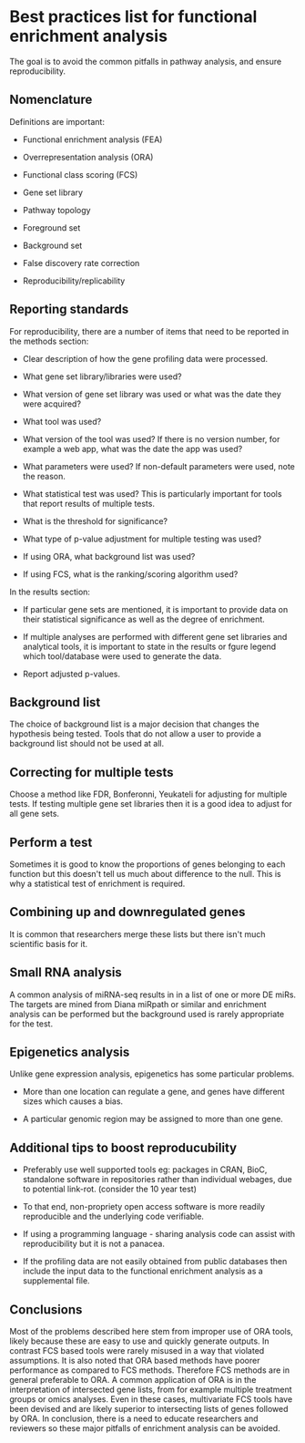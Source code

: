 # Best practices list for functional enrichment analysis

The goal is to avoid the common pitfalls in pathway analysis, and ensure reproducibility.

## Nomenclature

Definitions are important:

* Functional enrichment analysis (FEA)

* Overrepresentation analysis (ORA)

* Functional class scoring (FCS)

* Gene set library

* Pathway topology

* Foreground set

* Background set

* False discovery rate correction

* Reproducibility/replicability

## Reporting standards
 
For reproducibility, there are a number of items that need to be reported in the methods section:

* Clear description of how the gene profiling data were processed.

* What gene set library/libraries were used?

* What version of gene set library was used or what was the date they were acquired?

* What tool was used?

* What version of the tool was used? If there is no version number, for example a web app, what was the date the app was used?

* What parameters were used? If non-default parameters were used, note the reason.

* What statistical test was used? This is particularly important for tools that report results of multiple tests.

* What is the threshold for significance?

* What type of p-value adjustment for multiple testing was used?

* If using ORA, what background list was used?

* If using FCS, what is the ranking/scoring algorithm used?

In the results section:

* If particular gene sets are mentioned, it is important to provide data on their statistical significance as well as the degree of enrichment.

* If multiple analyses are performed with different gene set libraries and analytical tools, it is important to state in the results or fgure legend which tool/database were used to generate the data.

* Report adjusted p-values.

## Background list

The choice of background list is a major decision that changes the hypothesis being tested. 
Tools that do not allow a user to provide a background list should not be used at all.

## Correcting for multiple tests

Choose a method like FDR, Bonferonni, Yeukateli for adjusting for multiple tests.
If testing multiple gene set libraries then it is a good idea to adjust for all gene sets.

## Perform a test

Sometimes it is good to know the proportions of genes belonging to each function but this doesn't tell us much about difference to the null.
This is why a statistical test of enrichment is required.

## Combining up and downregulated genes

It is common that researchers merge these lists but there isn't much scientific basis for it.

## Small RNA analysis

A common analysis of miRNA-seq results in in a list of one or more DE miRs. 
The targets are mined from Diana miRpath or similar and enrichment analysis can be performed but the background used is rarely appropriate for the test.

## Epigenetics analysis

Unlike gene expression analysis, epigenetics has some particular problems.

* More than one location can regulate a gene, and genes have different sizes which causes a bias.

* A particular genomic region may be assigned to more than one gene.

## Additional tips to boost reproducubility

* Preferably use well supported tools eg: packages in CRAN, BioC, standalone software in repositories rather than individual webages, due to potential link-rot. 
(consider the 10 year test)

* To that end, non-propriety open access software is more readily reproducible and the underlying code verifiable.

* If using a programming language - sharing analysis code can assist with reproducibility but it is not a panacea.

* If the profiling data are not easily obtained from public databases then include the input data to the functional enrichment analysis as a supplemental file.

## Conclusions

Most of the problems described here stem from improper use of ORA tools, likely because these are easy to use and quickly generate outputs.
In contrast FCS based tools were rarely misused in a way that violated assumptions.
It is also noted that ORA based methods have poorer performance as compared to FCS methods.
Therefore FCS methods are in general preferable to ORA.
A common application of ORA is in the interpretation of intersected gene lists, from for example multiple treatment groups or omics analyses.
Even in these cases, multivariate FCS tools have been devised and are likely superior to intersecting lists of genes followed by ORA.
In conclusion, there is a need to educate researchers and reviewers so these major pitfalls of enrichment analysis can be avoided.
